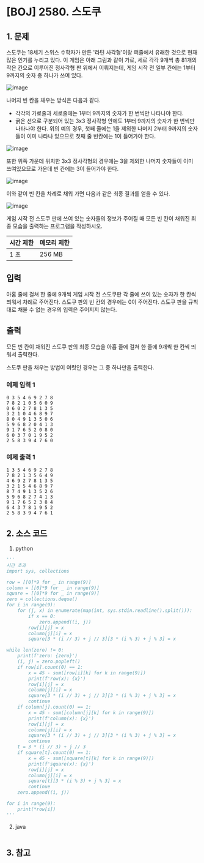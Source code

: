 # [BOJ] 2580. 스도쿠

## 1. 문제


스도쿠는 18세기 스위스 수학자가 만든 '라틴 사각형'이랑 퍼즐에서 유래한 것으로 현재 많은 인기를 누리고 있다. 이 게임은 아래 그림과 같이 가로, 세로 각각 9개씩 총 81개의 작은 칸으로 이루어진 정사각형 판 위에서 이뤄지는데, 게임 시작 전 일부 칸에는 1부터 9까지의 숫자 중 하나가 쓰여 있다.


![image](https://user-images.githubusercontent.com/15611500/227690283-3557863d-66c7-4063-95d5-8ea2f97da997.png)

나머지 빈 칸을 채우는 방식은 다음과 같다.

 - 각각의 가로줄과 세로줄에는 1부터 9까지의 숫자가 한 번씩만 나타나야 한다.
 - 굵은 선으로 구분되어 있는 3x3 정사각형 안에도 1부터 9까지의 숫자가 한 번씩만 나타나야 한다.
위의 예의 경우, 첫째 줄에는 1을 제외한 나머지 2부터 9까지의 숫자들이 이미 나타나 있으므로 첫째 줄 빈칸에는 1이 들어가야 한다.


![image](https://user-images.githubusercontent.com/15611500/227690285-a9ced439-0fe8-4e0b-87d0-a29445c4e1e8.png)

또한 위쪽 가운데 위치한 3x3 정사각형의 경우에는 3을 제외한 나머지 숫자들이 이미 쓰여있으므로 가운데 빈 칸에는 3이 들어가야 한다.


![image](https://user-images.githubusercontent.com/15611500/227690286-aa3ac120-4a7a-4dbe-b8d5-6e943d1676d5.png)

이와 같이 빈 칸을 차례로 채워 가면 다음과 같은 최종 결과를 얻을 수 있다.

![image](https://user-images.githubusercontent.com/15611500/227690289-2e2f9fe5-3fb6-4f05-8713-c27016634ade.png)

게임 시작 전 스도쿠 판에 쓰여 있는 숫자들의 정보가 주어질 때 모든 빈 칸이 채워진 최종 모습을 출력하는 프로그램을 작성하시오.

| 시간 제한 | 메모리 제한 |
|:------|:-------| 
| 1 초   | 256 MB |


## 입력

아홉 줄에 걸쳐 한 줄에 9개씩 게임 시작 전 스도쿠판 각 줄에 쓰여 있는 숫자가 한 칸씩 띄워서 차례로 주어진다. 스도쿠 판의 빈 칸의 경우에는 0이 주어진다. 스도쿠 판을 규칙대로 채울 수 없는 경우의 입력은 주어지지 않는다.


## 출력

모든 빈 칸이 채워진 스도쿠 판의 최종 모습을 아홉 줄에 걸쳐 한 줄에 9개씩 한 칸씩 띄워서 출력한다.

스도쿠 판을 채우는 방법이 여럿인 경우는 그 중 하나만을 출력한다.

### 예제 입력 1

```
0 3 5 4 6 9 2 7 8
7 8 2 1 0 5 6 0 9
0 6 0 2 7 8 1 3 5
3 2 1 0 4 6 8 9 7
8 0 4 9 1 3 5 0 6
5 9 6 8 2 0 4 1 3
9 1 7 6 5 2 0 8 0
6 0 3 7 0 1 9 5 2
2 5 8 3 9 4 7 6 0
```

### 예제 출력 1

```
1 3 5 4 6 9 2 7 8
7 8 2 1 3 5 6 4 9
4 6 9 2 7 8 1 3 5
3 2 1 5 4 6 8 9 7
8 7 4 9 1 3 5 2 6
5 9 6 8 2 7 4 1 3
9 1 7 6 5 2 3 8 4
6 4 3 7 8 1 9 5 2
2 5 8 3 9 4 7 6 1
```



## 2. 소스 코드

1. python

```python
'''
시간 초과
import sys, collections

row = [[0]*9 for _ in range(9)]
column = [[0]*9 for _ in range(9)]
square = [[0]*9 for _ in range(9)]
zero = collections.deque()
for i in range(9):
    for (j, x) in enumerate(map(int, sys.stdin.readline().split())):
        if x == 0:
            zero.append((i, j))
        row[i][j] = x
        column[j][i] = x
        square[3 * (i // 3) + j // 3][3 * (i % 3) + j % 3] = x

while len(zero) != 0:
    print(f'zero: {zero}')
    (i, j) = zero.popleft()
    if row[i].count(0) == 1:
        x = 45 - sum([row[i][k] for k in range(9)])
        print(f'row(x): {x}')
        row[i][j] = x
        column[j][i] = x
        square[3 * (i // 3) + j // 3][3 * (i % 3) + j % 3] = x
        continue
    if column[j].count(0) == 1:
        x = 45 - sum([column[j][k] for k in range(9)])
        print(f'column(x): {x}')
        row[i][j] = x
        column[j][i] = x
        square[3 * (i // 3) + j // 3][3 * (i % 3) + j % 3] = x
        continue
    t = 3 * (i // 3) + j // 3
    if square[t].count(0) == 1:
        x = 45 - sum([square[t][k] for k in range(9)])
        print(f'square(x): {x}')
        row[i][j] = x
        column[j][i] = x
        square[t][3 * (i % 3) + j % 3] = x
        continue
    zero.append((i, j))

for i in range(9):
    print(*row[i])
'''
```

2. java

```java

```


## 3. 참고

```

```



